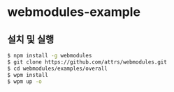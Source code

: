 # webmodules-example

## 설치 및 실행
```sh
$ npm install -g webmodules
$ git clone https://github.com/attrs/webmodules.git
$ cd webmodules/examples/overall
$ wpm install
$ wpm up -o
```

